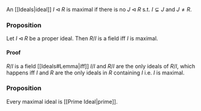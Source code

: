 An [[Ideals|ideal]] $I\triangleleft R$ is maximal if there is no $J\triangleleft R$ s.t. $I\subsetneq J$ and $J\neq R$. 

### Proposition
Let $I\triangleleft R$ be a proper ideal. Then $R/I$ is a field iff $I$ is maximal.
#### Proof
$R/I$ is a field [[Ideals#Lemma|iff]] $I/I$ and $R/I$ are the only ideals of $R/I$, which happens iff $I$ and $R$ are the only ideals in $R$ containing $I$ i.e. $I$ is maximal.

### Proposition
Every maximal ideal is [[Prime Ideal|prime]].